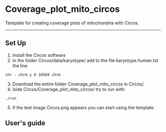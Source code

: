 # Coverage_plot_mito_circos

Template for creating coverage plots of mitochondria with Circos.

---
## Set Up

1. Install the Circos software
2. In the folder Circos/data/karyotype/ add to the file karyotype.human.txt the line
  ```
  chr - chrm y 0 16569 chrm
  ```
3. Download the entire folder Coverage_plot_mito_circos in Circos/.
4. Iside Circos/Coverage_plot_mito_circos/ try to run with:
  ```
  ./run
  ```
5. If the test image Circos.png appears you can start using the template.

## User's guide
